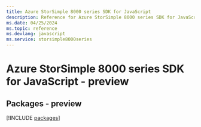 ```yaml
---
title: Azure StorSimple 8000 series SDK for JavaScript
description: Reference for Azure StorSimple 8000 series SDK for JavaScript
ms.date: 04/25/2024
ms.topic: reference
ms.devlang: javascript
ms.service: storsimple8000series
---
```

# Azure StorSimple 8000 series SDK for JavaScript - preview
## Packages - preview
[!INCLUDE [packages](storsimple-8000-series-index.md)]